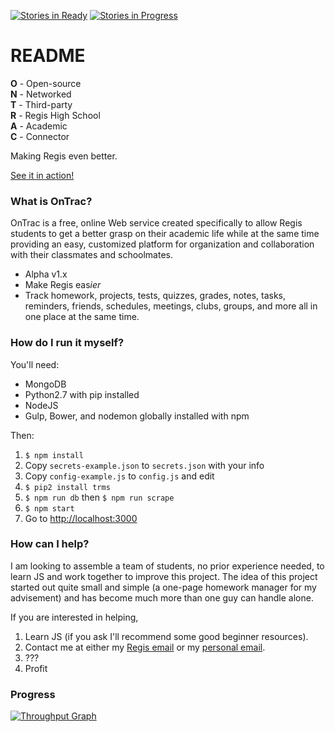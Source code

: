 [![Stories in Ready](https://badge.waffle.io/Aedificem/ontrac.png?label=ready&title=Ready)](https://waffle.io/Aedificem/ontrac)
[![Stories in Progress](https://badge.waffle.io/Aedificem/ontrac.svg?label=In%20Progress&title=In%20Progress)](http://waffle.io/Aedificem/ontrac)

# README #

**O** - Open-source <br>
**N** - Networked <br>
**T** - Third-party <br>
**R** - Regis High School <br>
**A** - Academic <br>
**C** - Connector <br>

Making Regis even better.

[See it in action!](http://www.getontrac.info/)

### What is OnTrac? ###

OnTrac is a free, online Web service created specifically to
allow Regis students to get a better grasp on their academic
life while at the same time providing an easy, customized
platform for organization and collaboration with their
classmates and schoolmates.

* Alpha v1.x
* Make Regis eas*ier*
* Track homework, projects, tests, quizzes, grades, notes, tasks, reminders, friends, schedules, meetings, clubs, groups, and more all in one place at the same time.


### How do I run it myself? ###

You'll need:
* MongoDB
* Python2.7 with pip installed
* NodeJS
* Gulp, Bower, and nodemon globally installed with npm

Then:

1. ```$ npm install ```
2. Copy ```secrets-example.json``` to ```secrets.json``` with your info
3. Copy ```config-example.js``` to ```config.js``` and edit
4. ```$ pip2 install trms```
5. ```$ npm run db``` then ```$ npm run scrape```
6. ```$ npm start```
7. Go to [http://localhost:3000](http://localhost:3000)

### How can I help? ###

I am looking to assemble a team of students, no prior experience needed, to learn JS and work together to improve this project. The idea of this project started out quite small and simple (a one-page homework manager for my advisement) and has become much more than one guy can handle alone.

If you are interested in helping,

1. Learn JS (if you ask I'll recommend some good beginner resources).
2. Contact me at either my [Regis email](mailto:fmatranga18@regis.org) or my [personal email](mailto:thefrankmatranga@gmail.com).
3. ???
4. Profit


### Progress ###
[![Throughput Graph](https://graphs.waffle.io/Aedificem/ontrac/throughput.svg)](https://waffle.io/Aedificem/ontrac/metrics)
